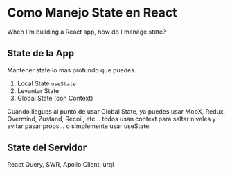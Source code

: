 # Como Manejo State en React

When I'm building a React app, how do I manage state?

## State de la App

Mantener state lo mas profundo que puedes.

1. Local State `useState`
2. Levantar State
3. Global State (con Context)

Cuando llegues al punto de usar Global State, ya puedes usar MobX, Redux, Overmind, Zustand, Recoil, etc... todos usan context para saltar niveles y evitar pasar props... o simplemente usar useState.

## State del Servidor

React Query, SWR, Apollo Client, urql
